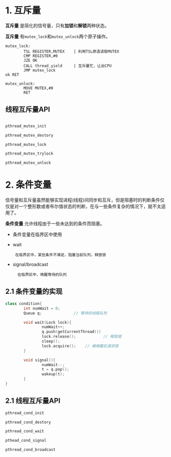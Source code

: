 # 1. 互斥量

**互斥量** 是简化的信号量，只有**加锁**和**解锁**两种状态。

**互斥量** 有`mutex_lock`和`mutex_unlock`两个原子操作。

```
mutex_lock:
        TSL REGISTER,MUTEX    | 利用TSL原语读取MUTEX
        CMP REGISTER,#0
        JZE OK
        CALL thread_yield     | 互斥量忙，让出CPU
        JMP mutex_lock
ok RET

mutex_unlock:
        MOVE MUTEX,#0          
        RET
```

## 线程互斥量API

```c

pthread_mutex_init

pthread_mutex_destory

pthread_mutex_lock

pthread_mutex_trylock

pthread_mutex_unlock

```



# 2. 条件变量

信号量和互斥量虽然能够实现进程(线程)间同步和互斥，但是阻塞时的判断条件仅仅是对一个整形数或者布尔值状态的判断，在与一些条件复杂的情况下，就不太适用了。

**条件变量** 允许线程由于一些未达到的条件而阻塞。

- 条件变量在临界区中使用

- wait 
     
       在临界区中，某些条件不满足，阻塞当前队列，释放锁

- signal/broadcast

        在临界区中，唤醒等待的队列


## 2.1 条件变量的实现

```C++
class condition{
        int numWait = 0;
        Queue q;              // 等待的线程队列

        void wait(Lock lock){
                numWait++;
                q.push(getCurrentThread())
                lock.release();            // 释放锁
                sleep();
                lock.acquire();    // 被唤醒后请求锁
        }

        void signal(){
                numWait--;
                t = q.pop();
                wakeup(t);
        }
}

```


## 2.1 线程互斥量API

```c
pthread_cond_init

pthread_cond_destory

pthread_cond_wait

pthead_cond_signal

pthread_cond_broadcast

```